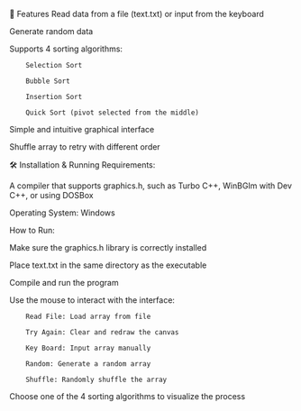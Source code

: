 🚀 Features
Read data from a file (text.txt) or input from the keyboard

Generate random data

Supports 4 sorting algorithms:

        Selection Sort
        
        Bubble Sort
        
        Insertion Sort
        
        Quick Sort (pivot selected from the middle)

Simple and intuitive graphical interface

Shuffle array to retry with different order

🛠️ Installation & Running
Requirements:

A compiler that supports graphics.h, such as Turbo C++, WinBGIm with Dev C++, or using DOSBox

Operating System: Windows

How to Run:

  Make sure the graphics.h library is correctly installed
  
  Place text.txt in the same directory as the executable
  
  Compile and run the program
  
  Use the mouse to interact with the interface:

        Read File: Load array from file
        
        Try Again: Clear and redraw the canvas
        
        Key Board: Input array manually
        
        Random: Generate a random array
        
        Shuffle: Randomly shuffle the array

  Choose one of the 4 sorting algorithms to visualize the process

